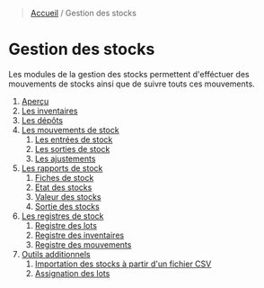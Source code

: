 > [Accueil](../index.md) / Gestion des stocks

# Gestion des stocks

Les modules de la gestion des stocks permettent d'efféctuer des mouvements de stocks ainsi que de suivre touts ces mouvements.

1. [Aperçu](./overview.md)
2. [Les inventaires](./inventory.md)
3. [Les dépôts](./depot.md)
4. [Les mouvements de stock](./movement/index.md)
    1. [Les entrées de stock](./movement/entry.md)
    2. [Les sorties de stock](./movement/exit.md)
    3. [Les ajustements](./movement/adjustment.md)
5. [Les rapports de stock](./report/index.md)
    1. [Fiches de stock](./report/stock_sheet.md)
    2. [Etat des stocks](./report/stock_status.md)
    3. [Valeur des stocks](./report/stock_value.md)
    4. [Sortie des stocks](./report/stock_exit.md)
6. [Les registres de stock](./registry/index.md)
    1. [Registre des lots](./registry/lot.md)
    2. [Registre des inventaires](./registry/inventory.md)
    3. [Registre des mouvements](./registry/movement.md)
7. [Outils additionnels](./tools/index.md)
    1. [Importation des stocks à partir d'un fichier CSV](./tools/stock_import.md)
    2. [Assignation des lots](./tools/lot_assign.md)